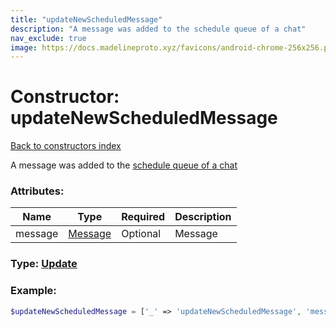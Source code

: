 ```yaml
---
title: "updateNewScheduledMessage"
description: "A message was added to the schedule queue of a chat"
nav_exclude: true
image: https://docs.madelineproto.xyz/favicons/android-chrome-256x256.png
---
```

# Constructor: updateNewScheduledMessage  
[Back to constructors index](/API_docs/constructors/index.md)



A message was added to the [schedule queue of a chat](https://core.telegram.org/api/scheduled-messages)

### Attributes:

| Name     |    Type       | Required | Description |
|----------|---------------|----------|-------------|
|message|[Message](/API_docs/types/Message.md) | Optional|Message|



### Type: [Update](/API_docs/types/Update.md)


### Example:

```php
$updateNewScheduledMessage = ['_' => 'updateNewScheduledMessage', 'message' => Message];
```  
